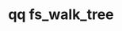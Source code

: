 ---
category: fs
command: fs_walk_tree
keywords: qq, qq_cli, fs_walk_tree
optional_options:
- alternate: []
  help: Tree root path
  name: --path
  required: false
- alternate: []
  help: Snapshot ID to read from
  name: --snapshot
  required: false
- alternate: []
  help: Only display files
  name: --file-only
  required: false
- alternate: []
  help: Only display directories
  name: --directory-only
  required: false
- alternate: []
  help: Only display symlinks
  name: --symlink-only
  required: false
- alternate: []
  help: Display detailed owner and group information
  name: --display-ownership
  required: false
- alternate: []
  help: Display all attributes
  name: --display-all-attributes
  required: false
- alternate: []
  help: Output a file at the specified path instead of stdout
  name: --output-file
  required: false
- alternate: []
  help: The maximum layers to traverse down the tree, starting from the path specified.
    For example, if the file tree is /dir/file, running the command with max-depth
    of 1 from root will yield / and /dir
  name: --max-depth
  required: false
permalink: /qq-cli-command-guide/fs/fs_walk_tree.html
positional_options: []
sidebar: qq_cli_command_reference_sidebar
summary: This section explains how to use the <code>qq fs_walk_tree</code> command.
synopsis: Walk file system tree
title: qq fs_walk_tree
usage: "qq fs_walk_tree [-h] [--path PATH] [--snapshot SNAPSHOT]\n    [--file-only\
  \ | --directory-only | --symlink-only]\n    [--display-ownership | --display-all-attributes]\
  \ [--output-file OUTPUT_FILE]\n    [--max-depth MAX_DEPTH]"

---